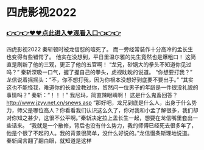 # 四虎影视2022

### <a href="https://github.com/hytcd/huah/issues/1">👉👉👉♥♥点此进入♥观看入口👈👉👉</a>

四虎影视2022
 秦斩顿时被龙信怼的噎死了。
    而一旁经常装作十分高冷的孟长生也变得有些错愕了。
    他实在没想到，平日里温尔雅的先生竟然也是爆粗口！
    这简直是刷新了他的三观，更正了他的五官啊！
    “龙兄，砂锅大的拳头不知道你见过吗？”
    秦斩深吸一口气，握了握自己的拳头，虎视眈眈的说道。
    “你想要打我？”
    龙信说着摇摇头：“不，你不想打我，因为你根本没想好到底要不要出手。”
    “其实这也不能怪我，难道你的长辈没教过你，贸然问一位男子的年龄是一件很没礼貌的事情吗？”
    秦斩：“！！！”
    我尼玛，简直辣眼睛啊！
    这是什么鬼畜回答？
    http://www.jzyy.net.cn/snews.asp
    “那好吧，龙兄到底是什么人，出身于什么势力，师父是哪位高人？你看看我们认识这么久了，你对我和小孟了解很多，我们却对你知之甚少，这很不公平啊。”秦斩决定拉上孟长生一起，想要在龙信嘴里套出一些话来。
    “我就是一个散修，背后也没有什么势力，我的师傅已经死去很多年了，他是个很了不起的人。我的背景很简单，没什么好说的。”龙信慢条斯理地说道。
    秦斩闻言翻了翻白眼，就知道是这样
